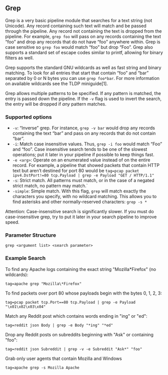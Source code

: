 ## Grep

Grep is a very basic pipeline module that searches for a text string (not Unicode). Any record containing such text will match and be passed through the pipeline. Any record not containing the text is dropped from the pipeline. For example, `grep foo` will pass on any records containing the text “foo” and drop any records that do not have “foo” anywhere within. Grep is case sensitive so `grep foo` would match “foo” but drop “Foo”.  Grep also supports a standard set of escape codes similar to printf, allowing for binary filters as well.

Grep supports the standard GNU wildcards as well as fast string and binary matching.  To look for all entries that start that contain “foo” and “bar” separated by 0 or N bytes you can use `grep foo*bar`.  For more information on available wildcards see the TLDP miniguide[1].

Grep allows multiple patterns to be specified. If any pattern is matched, the entry is passed down the pipeline. If the `-v` flag is used to invert the search, the entry will be dropped if *any* pattern matches.

### Supported options

* `-v`: “Inverse” grep. For instance, `grep -v bar` would drop any records containing the text “bar” and pass on any records that do not contain “bar”.
* `-i`: Match case insensitive values. Thus, `grep -i foo` would match “Foo” and “foo”. Case insensitive search tends to be one of the slowest operations; put it later in your pipeline if possible to keep things fast.
* `-e <arg>`: Operate on an enumerated value instead of on the entire record. For example, a pipeline that showed packets that contain HTTP text but aren’t destined for port 80 would be `tag=pcap packet ipv4.DstPort!=80 tcp.Payload | grep -e Payload "GET / HTTP/1.1"`
* `-s`: Strict match.  All patterns must match, or in the case of a negated strict match, no pattern may match.`
* `-simple`: Simple match. With this flag, `grep` will match exactly the characters you specify, with no wildcard matching. This allows you to find asterisks and other normally-reserved characters: `grep -s *`

Attention: Case-insensitive search is significantly slower. If you must do case-insensitive grep, try to put it later in your search pipeline to improve speed.

### Parameter Structure
```
grep <argument list> <search parameter>
```
### Example Search

To find any Apache logs containing the exact string "Mozilla\*Firefox" (no wildcards):

```
tag=apache grep "Mozilla\*Firefox"
```

To find packets over port 80 whose payloads begin with the bytes 0, 1, 2, 3:

```
tag=pcap packet tcp.Port==80 tcp.Payload | grep -e Payload "\x01\x02\x03\x04"
```

Match any Reddit post which contains words ending in "ing" or "ed":

```
tag=reddit json Body | grep -e Body "*ing" "*ed"
```

Drop any Reddit posts on subreddits beginning with "Ask" or containing "foo":

```
tag=reddit json Subreddit | grep -v -e Subreddit "Ask*" "foo"
```

Grab only user agents that contain Mozilla and Windows

```
tag=apache grep -s Mozilla Apache
```
